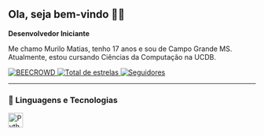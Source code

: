 ## Ola, seja bem-vindo 🐱‍🐉

**Desenvolvedor Iniciante**

Me chamo Murilo Matias, tenho 17 anos e sou de Campo Grande MS. Atualmente, estou cursando Ciências da Computação na UCDB.

<p align="left">
    </a> 
<a href="https://judge.beecrowd.com/en/profile/1156486">
        <img 
            alt="BEECROWD" 
            title="Perfil BEECROWD" 
            src="https://resources.beecrowd.com.br/judge/img/5.0/logo-beecrowd.png?1635097036"
        />
    <a href="https://github.com/Mwrilo17?tab=repositories&sort=stargazers">
        <img 
            alt="Total de estrelas" 
            title="Total de estrelas GitHub" 
            src="https://custom-icon-badges.demolab.com/github/stars/Mwrilo17?color=55960c&style=for-the-badge&labelColor=488207&logo=star&label=estrelas"
        />
    </a>
    <a href="https://github.com/Mwrilo17?tab=followers">
        <img 
            alt="Seguidores" 
            title="Me siga no GitHub" 
            src="https://custom-icon-badges.demolab.com/github/followers/Mwrilo17?color=236ad3&labelColor=1155ba&style=for-the-badge&logo=github&label=Seguidores&logoColor=white"
        />
    </a>
 </a>
</p>

---

### 🤖 Linguagens e Tecnologias


<img 
    align="left" 
    alt="Python" 
    title="Python"
    width="30px" 
    style="padding-right: 10px;" 
    src="https://cdn.jsdelivr.net/gh/devicons/devicon@latest/icons/python/python-original.svg" 
/>

<br/>
<br/>


